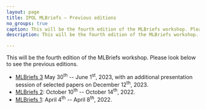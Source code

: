 ```yaml
---
layout: page
title: IPOL MLBriefs — Previous editions
no_groups: true
caption: This will be the fourth edition of the MLBriefs workshop. Please look below to see the previous editions.
description: This will be the fourth edition of the MLBriefs workshop. Please look below to see the previous editions.

---
```


This will be the fourth edition of the MLBriefs workshop. Please look below to see the previous editions.

* [MLBriefs 3](mlbriefs3/) May 30<sup>th</sup> -- June 1<sup>st</sup>, 2023, with an additional presentation session of selected papers on December 12<sup>th</sup>, 2023.
* [MLBriefs 2](mlbriefs2/): October 10<sup>th</sup> -- October 14<sup>th</sup>, 2022.
* [MLBriefs 1](mlbriefs1/): April 4<sup>th</sup> -- April 8<sup>th</sup>, 2022.
